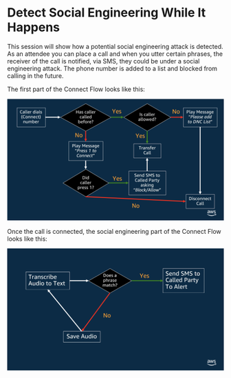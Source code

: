# Detect Social Engineering While It Happens

This session will show how a potential social engineering attack is detected. As an attendee you can place a call and when you utter certain phrases, the receiver of the call is notified, via SMS, they could be under a social engineering attack. The phone number is added to a list and blocked from calling in the future.


The first part of the Connect Flow looks like this: 

![alt text](https://github.com/royallion/aws-reinforce-demo/blob/master/images/Connect-Flow-1.png "Connect Flow 1")


Once the call is connected, the social engineering part of the Connect Flow looks like this:

![alt text](https://github.com/royallion/aws-reinforce-demo/blob/master/images/Connect-Flow-2.png "Connect Flow 2")
